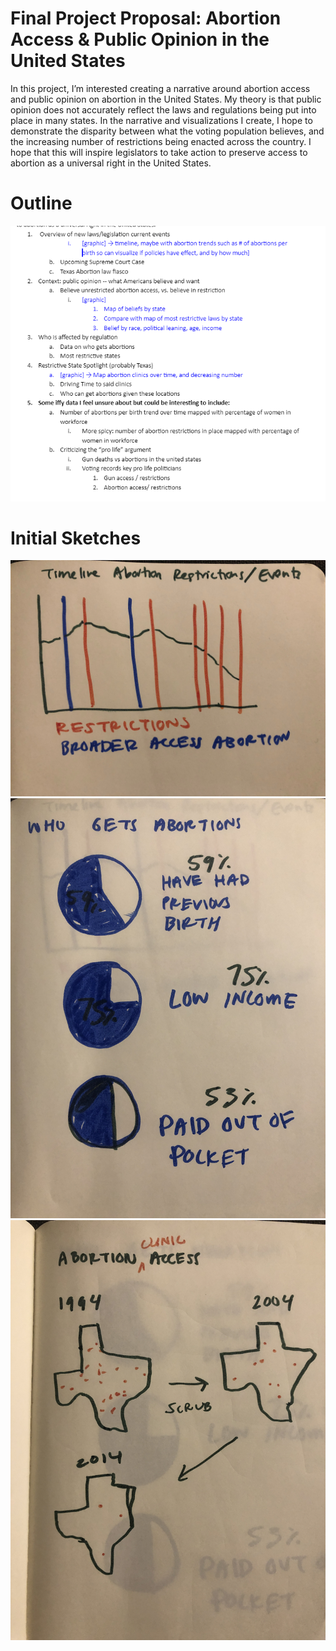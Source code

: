 # Final Project Proposal: Abortion Access & Public Opinion in the United States
In this project, I’m interested creating a narrative around abortion access and public opinion on abortion in the United States. My theory is that public opinion does not accurately reflect the laws and regulations being put into place in many states. In the narrative and visualizations I create, I hope to demonstrate the disparity between what the voting population believes, and the increasing number of restrictions being enacted across the country. I hope that this will inspire legislators to take action to preserve access to abortion as a universal right in the United States. 

# Outline
![image](/outline1abort.png)

# Initial Sketches
![image](/IMG-5309.JPG)
![image](/IMG-5310.JPG)
![image](/IMG-5311.JPG)

